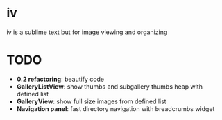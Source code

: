 iv
==

iv is a sublime text but for image viewing and organizing


TODO
==

* **0.2 refactoring**: beautify code
* **GalleryListView**: show thumbs and subgallery thumbs heap with defined list
* **GalleryView**: show full size images from defined list
* **Navigation panel**: fast directory navigation with breadcrumbs widget
